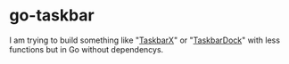 # go-taskbar

I am trying to build something like "[TaskbarX](https://github.com/ChrisAnd1998/TaskbarX)" or "[TaskbarDock](https://github.com/vhanla/TaskbarDock)" with less functions but in Go without dependencys.
